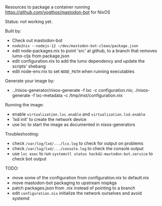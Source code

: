 Resources to package a container running https://github.com/yogthos/mastodon-bot for NixOS

Status: not working yet.

Built by:
* Check out mastodon-bot
* `node2nix --nodejs-12 ~/dev/mastodon-bot-clean/package.json`
* edit node-packages.nix to point 'src' at github, to a branch that removes lumo-cljs from package.json
* edit configuration.nix to add the lumo dependency and update the scripts' shebang
* edit node-env.nix to set `NODE_PATH` when running executables

Generate your image by:
* ../nixos-generator/nixos-generate -f lxc -c configuration.nix; ./nixos-generate -f lxc-metadata -c /tmp/mst/configuration.nix

Running the image:
* enable `virtualization.lxc.enable` and `virtualization.lxd.enable`
* 'lxd init' to create the network device
* use lxc to start the image as documented in nixos-generators

Troubleshooting:
* check `/var/log/lxd/.../lcx.log` to check for output on problems
* check `/var/log/lxd/.../console.log` to check the console output
* use `lxc exec` to run `systemctl status hack42-mastodon-bot.service` to check bot output

TODO:
* move some of the configuration from configuration.nix to default.nix
* move mastodon-bot packaging to upstream nixpkgs
* patch packages.json from .nix instead of pointing to a branch
* edit `configuration.nix` initialize the network ourselves and avoid systemd
